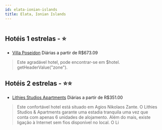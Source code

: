 ```yaml
---
id: elata-ionian-islands
title: Elata, Ionian Islands
---
```


<center><img src="https://assets.cosmos-data.com/1/0244298c9c5adbe00e100bae2f9b26b1/391959.jpg" alt="" /></center>


## Hotéis 1 estrelas - ⭐️

-    [Villa Poseidon](https://www.hurb.com/hoteis/elata/villa-poseidon-JNP-JP330929?cmp=18055) Diárias a partir de R$673.09
   > Este agradável hotel, pode encontrar-se em $hotel. getHeaderValue(&quot;zone&quot;). 

## Hotéis 2 estrelas - ⭐️⭐️

-    [Lithies Studios Apartments](https://www.hurb.com/hoteis/elata/lithies-studios-apartments-JNP-JP718227?cmp=18055) Diárias a partir de R$351.00
   > Este confortável hotel está situado em Agios Nikolaos Zante. O Lithies Studios &amp; Apartments garante uma estadia tranquila uma vez que conta com apenas 6 unidades de alojamento. Além do mais, existe ligação à Internet sem fios disponível no local. O Li
